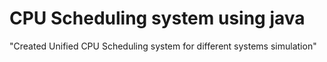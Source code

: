 # CPU Scheduling system using java
"Created Unified CPU Scheduling system for different systems simulation"
